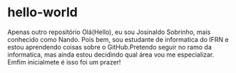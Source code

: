 # hello-world
Apenas outro repositório 
Olá(Hello), eu sou Josinaldo Sobrinho, mais conhecido como Nando. Pois bem, sou estudante de informatica do IFRN e estou aprendendo coisas sobre o GitHub.Pretendo seguir no ramo da informatica, mas ainda estou decidindo qual área vou me especializar. Emfim inicialmete é isso foi um prazer!
